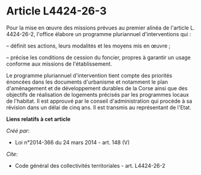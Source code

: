 # Article L4424-26-3

Pour la mise en œuvre des missions prévues au premier alinéa de l'article L. 4424-26-2, l'office élabore un programme
pluriannuel d'interventions qui :

– définit ses actions, leurs modalités et les moyens mis en œuvre ;

– précise les conditions de cession du foncier, propres à garantir un usage conforme aux missions de l'établissement.

Le programme pluriannuel d'intervention tient compte des priorités énoncées dans les documents d'urbanisme et notamment le
plan d'aménagement et de développement durables de la Corse ainsi que des objectifs de réalisation de logements précisés par
les programmes locaux de l'habitat. Il est approuvé par le conseil d'administration qui procède à sa révision dans un délai
de cinq ans. Il est transmis au représentant de l'Etat.

**Liens relatifs à cet article**

_Créé par_:

  - Loi n°2014-366 du 24 mars 2014 - art. 148 (V)

_Cite_:

  - Code général des collectivités territoriales - art. L4424-26-2
